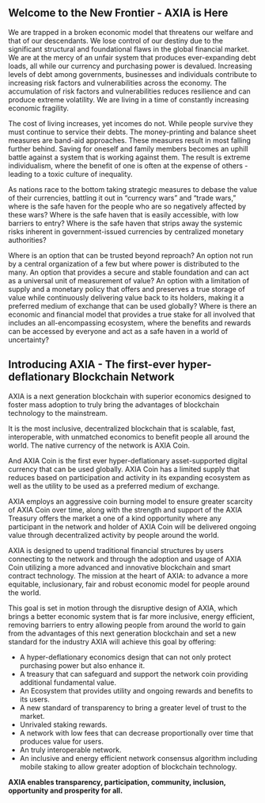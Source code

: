 ## Welcome to the New Frontier - AXIA is Here

We are trapped in a broken economic model that threatens our welfare and that of our descendants. We lose control of our destiny due to the significant structural and foundational flaws in the global financial market. We are at the mercy of an unfair system that produces ever-expanding debt loads, all while our currency and purchasing power is devalued. Increasing levels of debt among governments, businesses and individuals contribute to increasing risk factors and vulnerabilities across the economy. The accumulation of risk factors and vulnerabilities reduces resilience and can produce extreme volatility. We are living in a time of constantly increasing economic fragility.

The cost of living increases, yet incomes do not. While people survive they must continue to service their debts. The money-printing and balance sheet measures are band-aid approaches. These measures result in most falling further behind. Saving for oneself and family members becomes an uphill battle against a system that is working against them. The result is extreme individualism, where the benefit of one is often at the expense of others - leading to a toxic culture of inequality. 

As nations race to the bottom taking strategic measures to debase the value of their currencies, battling it out in “currency wars” and “trade wars,” where is the safe haven for the people who are so negatively affected by these wars?  Where is the safe haven that is easily accessible, with low barriers to entry? Where is the safe haven that strips away the systemic risks inherent in government-issued currencies by centralized monetary authorities? 

Where is an option that can be trusted beyond reproach? An option not run by a central organization of a few but where power is distributed to the many. An option that provides a secure and stable foundation and can act as a universal unit of measurement of value? An option with a limitation of supply and a monetary policy that offers and preserves a true storage of value while continuously delivering value back to its holders, making it a preferred medium of exchange that can be used globally? Where is there an economic and financial model that provides a true stake for all involved that includes an all-encompassing ecosystem, where the benefits and rewards can be accessed by everyone and act as a safe haven in a world of uncertainty? 

## Introducing AXIA  - The first-ever hyper-deflationary Blockchain Network

AXIA is a next generation blockchain with superior economics designed to foster mass adoption to truly bring the advantages of blockchain technology to the mainstream. 

It is the most inclusive, decentralized blockchain that is scalable, fast, interoperable, with unmatched economics to benefit people all around the world. The native currency of the network is AXIA Coin.

And AXIA Coin is the first ever hyper-deflationary asset-supported digital currency that can be used globally. AXIA Coin has a limited supply that reduces based on participation and activity in its expanding ecosystem as well as the utility to be used as a preferred medium of exchange. 

AXIA employs an aggressive coin burning model to ensure greater scarcity of AXIA Coin over time, along with the strength and support of the AXIA Treasury offers the market a one of a kind opportunity where any participant in the network and holder of AXIA Coin will be delivered ongoing value through decentralized activity by people around the world.

AXIA is designed to upend traditional financial structures by users connecting to the network and through the adoption and usage of AXIA Coin utilizing a more advanced and  innovative blockchain and smart contract technology. The mission at the heart of AXIA: to advance a more equitable, inclusionary, fair and robust economic model for people around the world.

This goal is set in motion through the disruptive design of AXIA, which brings a better economic system that is far more inclusive, energy efficient, removing barriers to entry allowing people from around the world to gain from the advantages of this next generation blockchain and set a new standard for the industry AXIA will achieve this goal by offering:

* A hyper-deflationary economics design that can not only protect purchasing power but also enhance it.
* A treasury that can safeguard and support the network coin providing additional fundamental value.
* An Ecosystem that provides utility and ongoing rewards and benefits to its users.
* A new standard of transparency to bring a greater level of trust to the market.
* Unrivaled staking rewards.
* A network with low fees that can decrease proportionally over time that produces value for users.
* An truly interoperable network.
* An inclusive and energy efficient network consensus algorithm including mobile staking to allow greater adoption of blockchain technology.

**AXIA enables transparency, participation, community, inclusion, opportunity and prosperity for all.** 



